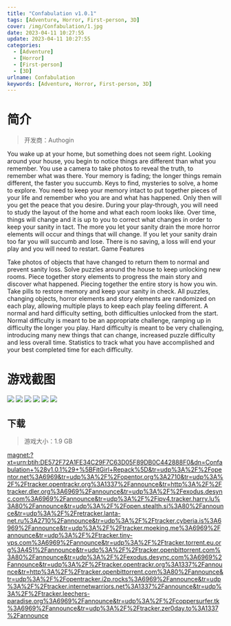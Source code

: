 ```yaml
---
title: "Confabulation v1.0.1"
tags: [Adventure, Horror, First-person, 3D]
cover: /img/Confabulation/1.jpg
date: 2023-04-11 10:27:55
update: 2023-04-11 10:27:55
categories: 
  - [Adventure]
  - [Horror]
  - [First-person]
  - [3D]
urlname: Confabulation
keywords: [Adventure, Horror, First-person, 3D]
---
```

# 简介

> 开发商：Authogin

You wake up at your home, but something does not seem right. Looking around your house, you begin to notice things are different than what you remember. You use a camera to take photos to reveal the truth, to remember what was there. Your memory is fading; the longer things remain different, the faster you succumb. Keys to find, mysteries to solve, a home to explore. You need to keep your memory intact to put together pieces of your life and remember who you are and what has happened. Only then will you get the peace that you desire.
During your play-through, you will need to study the layout of the home and what each room looks like. Over time, things will change and it is up to you to correct what changes in order to keep your sanity in tact. The more you let your sanity drain the more horror elements will occur and things that will change. If you let your sanity drain too far you will succumb and lose. There is no saving, a loss will end your play and you will need to restart.
Game Features

Take photos of objects that have changed to return them to normal and prevent sanity loss.
Solve puzzles around the house to keep unlocking new rooms.
Piece together story elements to progress the main story and discover what happened. Piecing together the entire story is how you win.
Take pills to restore memory and keep your sanity in check.
All puzzles, changing objects, horror elements and story elements are randomized on each play, allowing multiple plays to keep each play feeling different.
A normal and hard difficulty setting, both difficulties unlocked from the start.
Normal difficulty is meant to be an appropriate challenge, ramping up in difficulty the longer you play.
Hard difficulty is meant to be very challenging, introducing many new things that can change, increased puzzle difficulty and less overall time.
Statistics to track what you have accomplished and your best completed time for each difficulty.

# 游戏截图

![](/img/Confabulation/2.jpg)
![](/img/Confabulation/3.jpg)
![](/img/Confabulation/4.jpg)
![](/img/Confabulation/5.jpg)
![](/img/Confabulation/6.jpg)
![](/img/Confabulation/7.jpg)


## 下载

> 游戏大小：1.9 GB

[magnet:?xt=urn:btih:DE572F72A1FE34C29F7C63D05F89DB0C442888F0&amp;dn=Confabulation+%28v1.0.1%29+%5BFitGirl+Repack%5D&amp;tr=udp%3A%2F%2Fopentor.net%3A6969&amp;tr=udp%3A%2F%2Fopentor.org%3A2710&amp;tr=udp%3A%2F%2Ftracker.opentrackr.org%3A1337%2Fannounce&amp;tr=http%3A%2F%2Ftracker.dler.org%3A6969%2Fannounce&amp;tr=udp%3A%2F%2Fexodus.desync.com%3A6969%2Fannounce&amp;tr=udp%3A%2F%2Fipv4.tracker.harry.lu%3A80%2Fannounce&amp;tr=udp%3A%2F%2Fopen.stealth.si%3A80%2Fannounce&amp;tr=udp%3A%2F%2Fretracker.lanta-net.ru%3A2710%2Fannounce&amp;tr=udp%3A%2F%2Ftracker.cyberia.is%3A6969%2Fannounce&amp;tr=udp%3A%2F%2Ftracker.moeking.me%3A6969%2Fannounce&amp;tr=udp%3A%2F%2Ftracker.tiny-vps.com%3A6969%2Fannounce&amp;tr=udp%3A%2F%2Ftracker.torrent.eu.org%3A451%2Fannounce&amp;tr=udp%3A%2F%2Ftracker.openbittorrent.com%3A80%2Fannounce&amp;tr=udp%3A%2F%2Fexodus.desync.com%3A6969%2Fannounce&amp;tr=udp%3A%2F%2Ftracker.opentrackr.org%3A1337%2Fannounce&amp;tr=http%3A%2F%2Ftracker.openbittorrent.com%3A80%2Fannounce&amp;tr=udp%3A%2F%2Fopentracker.i2p.rocks%3A6969%2Fannounce&amp;tr=udp%3A%2F%2Ftracker.internetwarriors.net%3A1337%2Fannounce&amp;tr=udp%3A%2F%2Ftracker.leechers-paradise.org%3A6969%2Fannounce&amp;tr=udp%3A%2F%2Fcoppersurfer.tk%3A6969%2Fannounce&amp;tr=udp%3A%2F%2Ftracker.zer0day.to%3A1337%2Fannounce](magnet:?xt=urn:btih:DE572F72A1FE34C29F7C63D05F89DB0C442888F0&amp;dn=Confabulation+%28v1.0.1%29+%5BFitGirl+Repack%5D&amp;tr=udp%3A%2F%2Fopentor.net%3A6969&amp;tr=udp%3A%2F%2Fopentor.org%3A2710&amp;tr=udp%3A%2F%2Ftracker.opentrackr.org%3A1337%2Fannounce&amp;tr=http%3A%2F%2Ftracker.dler.org%3A6969%2Fannounce&amp;tr=udp%3A%2F%2Fexodus.desync.com%3A6969%2Fannounce&amp;tr=udp%3A%2F%2Fipv4.tracker.harry.lu%3A80%2Fannounce&amp;tr=udp%3A%2F%2Fopen.stealth.si%3A80%2Fannounce&amp;tr=udp%3A%2F%2Fretracker.lanta-net.ru%3A2710%2Fannounce&amp;tr=udp%3A%2F%2Ftracker.cyberia.is%3A6969%2Fannounce&amp;tr=udp%3A%2F%2Ftracker.moeking.me%3A6969%2Fannounce&amp;tr=udp%3A%2F%2Ftracker.tiny-vps.com%3A6969%2Fannounce&amp;tr=udp%3A%2F%2Ftracker.torrent.eu.org%3A451%2Fannounce&amp;tr=udp%3A%2F%2Ftracker.openbittorrent.com%3A80%2Fannounce&amp;tr=udp%3A%2F%2Fexodus.desync.com%3A6969%2Fannounce&amp;tr=udp%3A%2F%2Ftracker.opentrackr.org%3A1337%2Fannounce&amp;tr=http%3A%2F%2Ftracker.openbittorrent.com%3A80%2Fannounce&amp;tr=udp%3A%2F%2Fopentracker.i2p.rocks%3A6969%2Fannounce&amp;tr=udp%3A%2F%2Ftracker.internetwarriors.net%3A1337%2Fannounce&amp;tr=udp%3A%2F%2Ftracker.leechers-paradise.org%3A6969%2Fannounce&amp;tr=udp%3A%2F%2Fcoppersurfer.tk%3A6969%2Fannounce&amp;tr=udp%3A%2F%2Ftracker.zer0day.to%3A1337%2Fannounce)